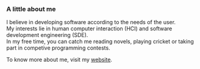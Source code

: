 ### A little about me

I believe in developing software according to the needs of the user.  
My interests lie in human computer interaction (HCI) and software development engineering (SDE).  
In my free time, you can catch me reading novels, playing cricket or taking part in competive programming contests.  

To know more about me, visit my [website](https://spiyush0212.github.io/Portfolio-Website/).
